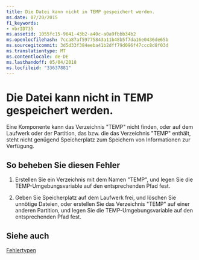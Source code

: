 ```yaml
---
title: Die Datei kann nicht in TEMP gespeichert werden.
ms.date: 07/20/2015
f1_keywords:
- vbrID735
ms.assetid: 1055fc15-9641-43b2-a40c-a0a9fbbb34b2
ms.openlocfilehash: 7cca87af59775843a11b48b5f7da16e0436de65b
ms.sourcegitcommit: 3d5d33f384eeba41b2dff79d096f47ccc8d8f03d
ms.translationtype: MT
ms.contentlocale: de-DE
ms.lasthandoff: 05/04/2018
ms.locfileid: "33637881"
---
```

# <a name="cannot-save-file-to-temp"></a>Die Datei kann nicht in TEMP gespeichert werden.
Eine Komponente kann das Verzeichnis "TEMP" nicht finden, oder auf dem Laufwerk oder der Partition, das bzw. die das Verzeichnis "TEMP" enthält, steht nicht genügend Speicherplatz zum Speichern von Informationen zur Verfügung.  
  
## <a name="to-correct-this-error"></a>So beheben Sie diesen Fehler  
  
1.  Erstellen Sie ein Verzeichnis mit dem Namen "TEMP", und legen Sie die TEMP-Umgebungsvariable auf den entsprechenden Pfad fest.  
  
2.  Geben Sie Speicherplatz auf dem Laufwerk frei, und löschen Sie unnötige Dateien, oder erstellen Sie das Verzeichnis "TEMP" auf einer anderen Partition, und legen Sie die TEMP-Umgebungsvariable auf den entsprechenden Pfad fest.  
  
## <a name="see-also"></a>Siehe auch  
 [Fehlertypen](../../visual-basic/programming-guide/language-features/error-types.md)
